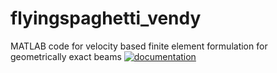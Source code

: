 # flyingspaghetti_vendy
MATLAB code for velocity based finite element formulation for geometrically exact beams
[![documentation](https://img.shields.io/badge/docs-passing-<COLOR>.svg)](https://THREAD-3-2.github.io/flyingspaghetti_vendy/)

